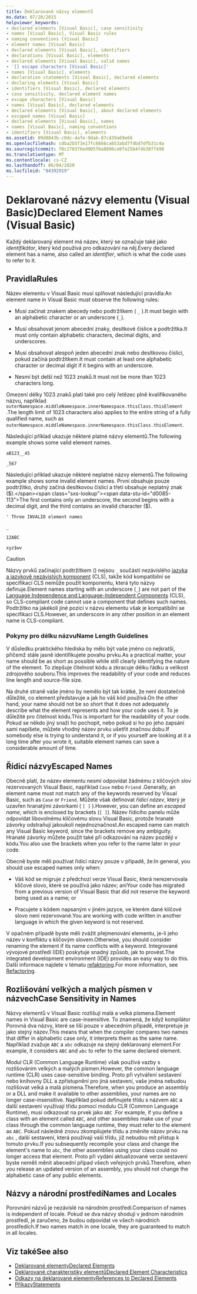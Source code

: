 ```yaml
---
title: Deklarované názvy elementů
ms.date: 07/20/2015
helpviewer_keywords:
- declared elements [Visual Basic], case sensitivity
- names [Visual Basic], Visual Basic rules
- naming conventions [Visual Basic]
- element names [Visual Basic]
- declared elements [Visual Basic], identifiers
- declarations [Visual Basic], elements
- declared elements [Visual Basic], valid names
- '[] escape characters [Visual Basic]'
- names [Visual Basic], elements
- declaration statements [Visual Basic], declared elements
- declaring elements [Visual Basic]
- identifiers [Visual Basic], declared elements
- case sensitivity, declared element names
- escape characters [Visual Basic]
- names [Visual Basic], declared elements
- declared elements [Visual Basic], about declared elements
- escaped names [Visual Basic]
- declared elements [Visual Basic], names
- names [Visual Basic], naming conventions
- identifiers [Visual Basic], elements
ms.assetid: 09d8843b-c0dc-4afe-9dab-87c439a69e66
ms.openlocfilehash: cdba2b5f3e17fc6666ca653abd7f4bd7dfb31c4a
ms.sourcegitcommit: f8c270376ed905f6a8896ce0fe25b4f4b38ff498
ms.translationtype: MT
ms.contentlocale: cs-CZ
ms.lasthandoff: 06/04/2020
ms.locfileid: "84392919"
---
```

# <a name="declared-element-names-visual-basic"></a><span data-ttu-id="d0085-102">Deklarované názvy elementu (Visual Basic)</span><span class="sxs-lookup"><span data-stu-id="d0085-102">Declared Element Names (Visual Basic)</span></span>
<span data-ttu-id="d0085-103">Každý deklarovaný element má název, který se označuje také jako *identifikátor*, který kód používá pro odkazování na něj.</span><span class="sxs-lookup"><span data-stu-id="d0085-103">Every declared element has a name, also called an *identifier*, which is what the code uses to refer to it.</span></span>  
  
## <a name="rules"></a><span data-ttu-id="d0085-104">Pravidla</span><span class="sxs-lookup"><span data-stu-id="d0085-104">Rules</span></span>  
 <span data-ttu-id="d0085-105">Název elementu v Visual Basic musí splňovat následující pravidla:</span><span class="sxs-lookup"><span data-stu-id="d0085-105">An element name in Visual Basic must observe the following rules:</span></span>  
  
- <span data-ttu-id="d0085-106">Musí začínat znakem abecedy nebo podtržítkem ( `_` ).</span><span class="sxs-lookup"><span data-stu-id="d0085-106">It must begin with an alphabetic character or an underscore (`_`).</span></span>  
  
- <span data-ttu-id="d0085-107">Musí obsahovat jenom abecední znaky, desítkové číslice a podtržítka.</span><span class="sxs-lookup"><span data-stu-id="d0085-107">It must only contain alphabetic characters, decimal digits, and underscores.</span></span>  
  
- <span data-ttu-id="d0085-108">Musí obsahovat alespoň jeden abecední znak nebo desítkovou číslici, pokud začíná podtržítkem.</span><span class="sxs-lookup"><span data-stu-id="d0085-108">It must contain at least one alphabetic character or decimal digit if it begins with an underscore.</span></span>  
  
- <span data-ttu-id="d0085-109">Nesmí být delší než 1023 znaků.</span><span class="sxs-lookup"><span data-stu-id="d0085-109">It must not be more than 1023 characters long.</span></span>  
  
 <span data-ttu-id="d0085-110">Omezení délky 1023 znaků platí také pro celý řetězec plně kvalifikovaného názvu, například `outerNamespace.middleNamespace.innerNamespace.thisClass.thisElement` .</span><span class="sxs-lookup"><span data-stu-id="d0085-110">The length limit of 1023 characters also applies to the entire string of a fully qualified name, such as `outerNamespace.middleNamespace.innerNamespace.thisClass.thisElement`.</span></span>  
  
 <span data-ttu-id="d0085-111">Následující příklad ukazuje některé platné názvy elementů.</span><span class="sxs-lookup"><span data-stu-id="d0085-111">The following example shows some valid element names.</span></span>  
  
 `aB123__45`  
  
 `_567`  
  
 <span data-ttu-id="d0085-112">Následující příklad ukazuje některé neplatné názvy elementů.</span><span class="sxs-lookup"><span data-stu-id="d0085-112">The following example shows some invalid element names.</span></span> <span data-ttu-id="d0085-113">První obsahuje pouze podtržítko, druhý začíná desítkovou číslicí a třetí obsahuje neplatný znak ($).</span><span class="sxs-lookup"><span data-stu-id="d0085-113">The first contains only an underscore, the second begins with a decimal digit, and the third contains an invalid character ($).</span></span>  
  
 `' Three INVALID element names`  
  
 `_`  
  
 `12ABC`  
  
 `xyz$wv`  
  
> [!CAUTION]
> <span data-ttu-id="d0085-114">Názvy prvků začínající podtržítkem () nejsou `_` součástí nezávislého [jazyka a jazykově nezávislých komponent](../../../../standard/language-independence-and-language-independent-components.md) (CLS), takže kód kompatibilní se specifikací CLS nemůže použít komponentu, která tyto názvy definuje.</span><span class="sxs-lookup"><span data-stu-id="d0085-114">Element names starting with an underscore (`_`) are not part of the [Language Independence and Language-Independent Components](../../../../standard/language-independence-and-language-independent-components.md) (CLS), so CLS-compliant code cannot use a component that defines such names.</span></span> <span data-ttu-id="d0085-115">Podtržítko na jakékoli jiné pozici v názvu elementu však je kompatibilní se specifikací CLS.</span><span class="sxs-lookup"><span data-stu-id="d0085-115">However, an underscore in any other position in an element name is CLS-compliant.</span></span>  
  
### <a name="name-length-guidelines"></a><span data-ttu-id="d0085-116">Pokyny pro délku názvu</span><span class="sxs-lookup"><span data-stu-id="d0085-116">Name Length Guidelines</span></span>  
 <span data-ttu-id="d0085-117">V důsledku praktického hlediska by mělo být vaše jméno co nejkratší, přičemž stále jasně identifikujete povahu prvku.</span><span class="sxs-lookup"><span data-stu-id="d0085-117">As a practical matter, your name should be as short as possible while still clearly identifying the nature of the element.</span></span> <span data-ttu-id="d0085-118">To zlepšuje čitelnost kódu a zkracuje délku řádku a velikost zdrojového souboru.</span><span class="sxs-lookup"><span data-stu-id="d0085-118">This improves the readability of your code and reduces line length and source-file size.</span></span>  
  
 <span data-ttu-id="d0085-119">Na druhé straně vaše jméno by nemělo být tak krátké, že není dostatečně důležité, co element představuje a jak ho váš kód používá.</span><span class="sxs-lookup"><span data-stu-id="d0085-119">On the other hand, your name should not be so short that it does not adequately describe what the element represents and how your code uses it.</span></span> <span data-ttu-id="d0085-120">To je důležité pro čitelnost kódu.</span><span class="sxs-lookup"><span data-stu-id="d0085-120">This is important for the readability of your code.</span></span> <span data-ttu-id="d0085-121">Pokud se někdo jiný snaží ho pochopit, nebo pokud si ho po jeho zapsání sami napíšete, můžete vhodný název prvku ušetřit značnou dobu.</span><span class="sxs-lookup"><span data-stu-id="d0085-121">If somebody else is trying to understand it, or if you yourself are looking at it a long time after you wrote it, suitable element names can save a considerable amount of time.</span></span>  
  
## <a name="escaped-names"></a><span data-ttu-id="d0085-122">Řídicí názvy</span><span class="sxs-lookup"><span data-stu-id="d0085-122">Escaped Names</span></span>  
 <span data-ttu-id="d0085-123">Obecně platí, že název elementu nesmí odpovídat žádnému z klíčových slov rezervovaných Visual Basic, například `Case` nebo `Friend` .</span><span class="sxs-lookup"><span data-stu-id="d0085-123">Generally, an element name must not match any of the keywords reserved by Visual Basic, such as `Case` or `Friend`.</span></span> <span data-ttu-id="d0085-124">Můžete však definovat *řídicí název*, který je uzavřen hranatými závorkami ( `[ ]` ).</span><span class="sxs-lookup"><span data-stu-id="d0085-124">However, you can define an *escaped name*, which is enclosed by brackets (`[ ]`).</span></span> <span data-ttu-id="d0085-125">Název řídicího panelu může odpovídat libovolnému klíčovému slovu Visual Basic, protože hranaté závorky odstraňují jakoukoli nejednoznačnost.</span><span class="sxs-lookup"><span data-stu-id="d0085-125">An escaped name can match any Visual Basic keyword, since the brackets remove any ambiguity.</span></span> <span data-ttu-id="d0085-126">Hranaté závorky můžete použít také při odkazování na název později v kódu.</span><span class="sxs-lookup"><span data-stu-id="d0085-126">You also use the brackets when you refer to the name later in your code.</span></span>  
  
 <span data-ttu-id="d0085-127">Obecně byste měli používat řídicí názvy pouze v případě, že:</span><span class="sxs-lookup"><span data-stu-id="d0085-127">In general, you should use escaped names only when:</span></span>  
  
- <span data-ttu-id="d0085-128">Váš kód se migruje z předchozí verze Visual Basic, která nerezervovala klíčové slovo, které se používá jako název; ani</span><span class="sxs-lookup"><span data-stu-id="d0085-128">Your code has migrated from a previous version of Visual Basic that did not reserve the keyword being used as a name; or</span></span>  
  
- <span data-ttu-id="d0085-129">Pracujete s kódem napsaným v jiném jazyce, ve kterém dané klíčové slovo není rezervované.</span><span class="sxs-lookup"><span data-stu-id="d0085-129">You are working with code written in another language in which the given keyword is not reserved.</span></span>  
  
 <span data-ttu-id="d0085-130">V opačném případě byste měli zvážit přejmenování elementu, je-li jeho název v konfliktu s klíčovým slovem.</span><span class="sxs-lookup"><span data-stu-id="d0085-130">Otherwise, you should consider renaming the element if its name conflicts with a keyword.</span></span> <span data-ttu-id="d0085-131">Integrované vývojové prostředí (IDE) poskytuje snadný způsob, jak to provést.</span><span class="sxs-lookup"><span data-stu-id="d0085-131">The integrated development environment (IDE) provides an easy way to do this.</span></span> <span data-ttu-id="d0085-132">Další informace najdete v tématu [refaktoring](/visualstudio/ide/refactoring-in-visual-studio).</span><span class="sxs-lookup"><span data-stu-id="d0085-132">For more information, see [Refactoring](/visualstudio/ide/refactoring-in-visual-studio).</span></span>  
  
## <a name="case-sensitivity-in-names"></a><span data-ttu-id="d0085-133">Rozlišování velkých a malých písmen v názvech</span><span class="sxs-lookup"><span data-stu-id="d0085-133">Case Sensitivity in Names</span></span>  
 <span data-ttu-id="d0085-134">Názvy elementů v Visual Basic rozlišují malá a velká písmena.</span><span class="sxs-lookup"><span data-stu-id="d0085-134">Element names in Visual Basic are case-insensitive.</span></span> <span data-ttu-id="d0085-135">To znamená, že když kompilátor Porovná dva názvy, které se liší pouze v abecedním případě, interpretuje je jako stejný název.</span><span class="sxs-lookup"><span data-stu-id="d0085-135">This means that when the compiler compares two names that differ in alphabetic case only, it interprets them as the same name.</span></span> <span data-ttu-id="d0085-136">Například zvažuje `ABC` a `abc` odkazuje na stejný deklarovaný element.</span><span class="sxs-lookup"><span data-stu-id="d0085-136">For example, it considers `ABC` and `abc` to refer to the same declared element.</span></span>  
  
 <span data-ttu-id="d0085-137">Modul CLR (Common Language Runtime) však používá vazby s rozlišováním velkých a malých písmen.</span><span class="sxs-lookup"><span data-stu-id="d0085-137">However, the common language runtime (CLR) uses case-sensitive binding.</span></span> <span data-ttu-id="d0085-138">Proto při vytváření sestavení nebo knihovny DLL a zpřístupnění pro jiná sestavení, vaše jména nebudou rozlišovat velká a malá písmena.</span><span class="sxs-lookup"><span data-stu-id="d0085-138">Therefore, when you produce an assembly or a DLL and make it available to other assemblies, your names are no longer case-insensitive.</span></span> <span data-ttu-id="d0085-139">Například pokud definujete třídu s názvem `ABC` a další sestavení využívají třídu pomocí modulu CLR (Common Language Runtime), musí odkazovat na prvek jako `ABC` .</span><span class="sxs-lookup"><span data-stu-id="d0085-139">For example, if you define a class with an element called `ABC`, and other assemblies make use of your class through the common language runtime, they must refer to the element as `ABC`.</span></span> <span data-ttu-id="d0085-140">Pokud následně znovu zkompilujete třídu a změníte název prvku na `abc` , další sestavení, která používají vaši třídu, již nebudou mít přístup k tomuto prvku.</span><span class="sxs-lookup"><span data-stu-id="d0085-140">If you subsequently recompile your class and change the element's name to `abc`, the other assemblies using your class could no longer access that element.</span></span> <span data-ttu-id="d0085-141">Proto při vydání aktualizované verze sestavení byste neměli měnit abecední případ všech veřejných prvků.</span><span class="sxs-lookup"><span data-stu-id="d0085-141">Therefore, when you release an updated version of an assembly, you should not change the alphabetic case of any public elements.</span></span>  
  
## <a name="names-and-locales"></a><span data-ttu-id="d0085-142">Názvy a národní prostředí</span><span class="sxs-lookup"><span data-stu-id="d0085-142">Names and Locales</span></span>  
 <span data-ttu-id="d0085-143">Porovnání názvů je nezávislé na národním prostředí.</span><span class="sxs-lookup"><span data-stu-id="d0085-143">Comparison of names is independent of locale.</span></span> <span data-ttu-id="d0085-144">Pokud se dva názvy shodují v jednom národním prostředí, je zaručeno, že budou odpovídat ve všech národních prostředích.</span><span class="sxs-lookup"><span data-stu-id="d0085-144">If two names match in one locale, they are guaranteed to match in all locales.</span></span>  
  
## <a name="see-also"></a><span data-ttu-id="d0085-145">Viz také</span><span class="sxs-lookup"><span data-stu-id="d0085-145">See also</span></span>

- [<span data-ttu-id="d0085-146">Deklarované elementy</span><span class="sxs-lookup"><span data-stu-id="d0085-146">Declared Elements</span></span>](index.md)
- [<span data-ttu-id="d0085-147">Deklarované charakteristiky elementů</span><span class="sxs-lookup"><span data-stu-id="d0085-147">Declared Element Characteristics</span></span>](declared-element-characteristics.md)
- [<span data-ttu-id="d0085-148">Odkazy na deklarované elementy</span><span class="sxs-lookup"><span data-stu-id="d0085-148">References to Declared Elements</span></span>](references-to-declared-elements.md)
- [<span data-ttu-id="d0085-149">Příkazy</span><span class="sxs-lookup"><span data-stu-id="d0085-149">Statements</span></span>](../../../language-reference/statements/index.md)
